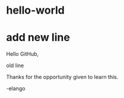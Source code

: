 # hello-world
# add new line 
Hello GitHub,

old line

Thanks for the opportunity given to learn this.

-elango
